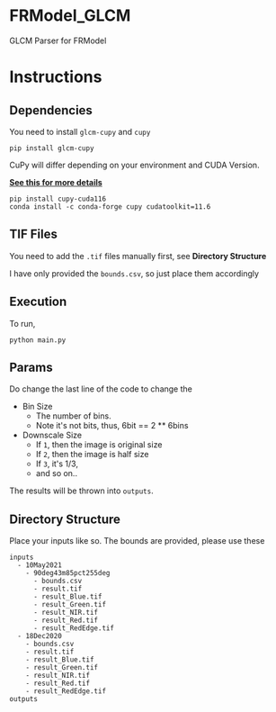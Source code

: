 # FRModel_GLCM
 GLCM Parser for FRModel

# Instructions

## Dependencies

You need to install `glcm-cupy` and `cupy`

```shell
pip install glcm-cupy
```

CuPy will differ depending on your environment and CUDA Version.

[**See this for more details**](https://docs.cupy.dev/en/stable/install.html)

```
pip install cupy-cuda116
conda install -c conda-forge cupy cudatoolkit=11.6
```

## TIF Files

You need to add the `.tif` files manually first, see **Directory Structure**

I have only provided the `bounds.csv`, so just place them accordingly

## Execution

To run,

```shell
python main.py
```

## Params

Do change the last line of the code to change the
- Bin Size
  - The number of bins.
  - Note it's not bits, thus, 6bit == 2 ** 6bins
- Downscale Size
  - If `1`, then the image is original size
  - If `2`, then the image is half size
  - If `3`, it's 1/3,
  - and so on..

The results will be thrown into `outputs`.

## Directory Structure

Place your inputs like so.
The bounds are provided, please use these

```
inputs
  - 10May2021
    - 90deg43m85pct255deg
      - bounds.csv
      - result.tif
      - result_Blue.tif
      - result_Green.tif
      - result_NIR.tif
      - result_Red.tif
      - result_RedEdge.tif
  - 18Dec2020
    - bounds.csv
    - result.tif
    - result_Blue.tif
    - result_Green.tif
    - result_NIR.tif
    - result_Red.tif
    - result_RedEdge.tif
outputs
```